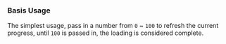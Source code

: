 ### Basis Usage

The simplest usage, pass in a number from `0` ~ `100` to refresh the current progress, until `100` is passed in, the loading is considered complete.
